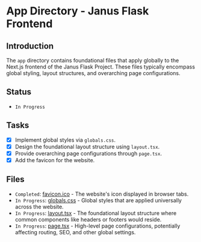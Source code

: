 # App Directory - Janus Flask Frontend

## Introduction
The `app` directory contains foundational files that apply globally to the Next.js frontend of the Janus Flask Project. These files typically encompass global styling, layout structures, and overarching page configurations.

## Status
- `In Progress`

## Tasks
- [x] Implement global styles via `globals.css`.
- [x] Design the foundational layout structure using `layout.tsx`.
- [x] Provide overarching page configurations through `page.tsx`.
- [x] Add the favicon for the website.

## Files
- `Completed`: [favicon.ico](./favicon.ico) - The website's icon displayed in browser tabs.
- `In Progress`: [globals.css](./globals.css) - Global styles that are applied universally across the website.
- `In Progress`: [layout.tsx](./layout.tsx) - The foundational layout structure where common components like headers or footers would reside.
- `In Progress`: [page.tsx](./page.tsx) - High-level page configurations, potentially affecting routing, SEO, and other global settings.

